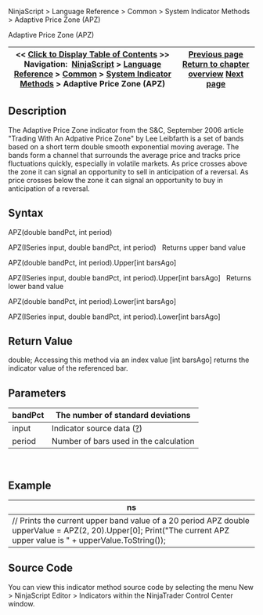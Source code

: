 ﻿
NinjaScript > Language Reference > Common > System Indicator Methods > Adaptive Price Zone (APZ)

Adaptive Price Zone (APZ)

| << [Click to Display Table of Contents](adaptive_price_zone_apz.md) >> **Navigation:**     [NinjaScript](ninjascript.md) > [Language Reference](language_reference_wip.md) > [Common](common.md) > [System Indicator Methods](indicators.md) > Adaptive Price Zone (APZ) | [Previous page](accumulation_distribution_adl.md) [Return to chapter overview](indicators.md) [Next page](aroon.md) |
| --- | --- |
## Description
The Adaptive Price Zone indicator from the S&C, September 2006 article "Trading With An Adpative Price Zone" by Lee Leibfarth is a set of bands based on a short term double smooth exponential moving average. The bands form a channel that surrounds the average price and tracks price fluctuations quickly, especially in volatile markets. As price crosses above the zone it can signal an opportunity to sell in anticipation of a reversal. As price crosses below the zone it can signal an opportunity to buy in anticipation of a reversal. 

## Syntax
APZ(double bandPct, int period)   

APZ(ISeries<double> input, double bandPct, int period)
 
Returns upper band value   

APZ(double bandPct, int period).Upper[int barsAgo]   

APZ(ISeries<double> input, double bandPct, int period).Upper[int barsAgo]
 
Returns lower band value   

APZ(double bandPct, int period).Lower[int barsAgo]   

APZ(ISeries<double> input, double bandPct, int period).Lower[int barsAgo]

## Return Value
double; Accessing this method via an index value [int barsAgo] returns the indicator value of the referenced bar.

## Parameters

| bandPct | The number of standard deviations |
| --- | --- |
| input | Indicator source data ([?](valid_input_data_for_indicator.md)) |
| period | Number of bars used in the calculation |
 
## 
## Example

| ns |
| --- |
| // Prints the current upper band value of a 20 period APZ double upperValue = APZ(2, 20).Upper[0]; Print("The current APZ upper value is " + upperValue.ToString()); |

## Source Code
You can view this indicator method source code by selecting the menu New > NinjaScript Editor > Indicators within the NinjaTrader Control Center window.
